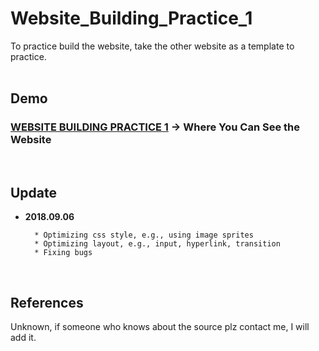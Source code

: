 # Website_Building_Practice_1

To practice build the website, take the other website as a template to practice.<br/>
<br/>

## Demo

### **[WEBSITE BUILDING PRACTICE 1](https://yschen25.github.io/Website_Building_Practice_1/) -> Where You Can See the Website**
<br/>

## Update

* **2018.09.06**

        * Optimizing css style, e.g., using image sprites
        * Optimizing layout, e.g., input, hyperlink, transition
        * Fixing bugs
<br/>

## References
Unknown, if someone who knows about the source plz contact me, I will add it.
